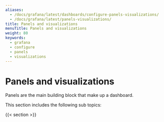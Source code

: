 ```yaml
---
aliases:
  - /docs/grafana/latest/dashboards/configure-panels-visualizations/
  - /docs/grafana/latest/panels-visualizations/
title: Panels and visualizations
menuTitle: Panels and visualizations
weight: 80
keywords:
  - grafana
  - configure
  - panels
  - visualizations
---
```


# Panels and visualizations

Panels are the main building block that make up a dashboard.

This section includes the following sub topics:

{{< section >}}
